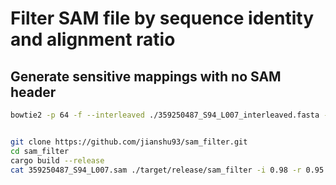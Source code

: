 # Filter SAM file by sequence identity and alignment ratio

## Generate sensitive mappings with no SAM header
```bash
bowtie2 -p 64 -f --interleaved ./359250487_S94_L007_interleaved.fasta --seed 42 --very-sensitive -k 16 --np 1 --mp "1,1" --rdg "0,1" --rfg "0,1" --score-min "L,0,-0.05" --no-head --no-unal -S 359250487_S94_L007.sam -x pUC57.fasta

```

```bash

git clone https://github.com/jianshu93/sam_filter.git
cd sam_filter
cargo build --release
cat 359250487_S94_L007.sam ./target/release/sam_filter -i 0.98 -r 0.95 > 359250487_S94_L007.filtered.sam

```